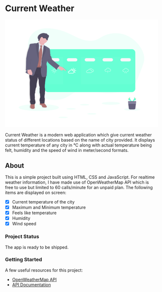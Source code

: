 # Current Weather
![alt text](https://raw.githubusercontent.com/shahgauravraj/CurrentWeatherApp-js/master/assets/undraw_weather_d9t2.png)

Current Weather is a modern web application which give current weather status of different locations based on the name of city provided. It displays current temperature of any city in °C along with actual temperature being felt, humidity and the speed of wind in meter/second formats.

## About
This is a simple project built using HTML, CSS and JavaScript. For realtime weather information, I have made use of OpenWeatherMap API which is free to use but limited to 60 calls/minute for an unpaid plan.
The following items are displayed on screen:
- [x] Current temperature of the city
- [x] Maximum and Minimum temperature
- [X] Feels like temperature
- [X] Humidity
- [X] Wind speed

### Project Status
The app is ready to be shipped.

### Getting Started
A few useful resources for this project:

- [OpenWeatherMap API](https://openweathermap.org/)
- [API Documentation](https://openweathermap.org/current)
